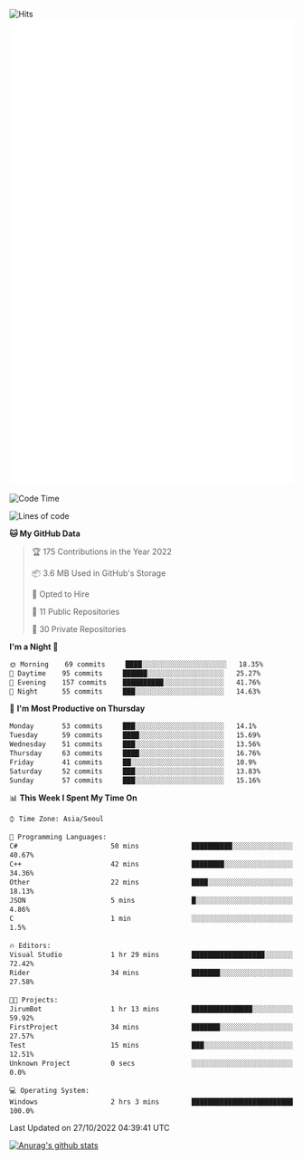 ![Hits](https://hits.seeyoufarm.com/api/count/incr/badge.svg?url=https%3A%2F%2Fgithub.com%2Fkokose1234&count_bg=%2379C83D&title_bg=%23555555&icon=apple.svg&icon_color=%23E7E7E7&title=hits&edge_flat=false)
<br/>
![Metrics](https://github.com/kokose1234/kokose1234/blob/main/github-metrics.svg)

<!--START_SECTION:waka-->
![Code Time](http://img.shields.io/badge/Code%20Time-703%20hrs%2020%20mins-blue)

![Lines of code](https://img.shields.io/badge/From%20Hello%20World%20I%27ve%20Written-902%20Thousand%20lines%20of%20code-blue)

**🐱 My GitHub Data** 

> 🏆 175 Contributions in the Year 2022
 > 
> 📦 3.6 MB Used in GitHub's Storage 
 > 
> 💼 Opted to Hire
 > 
> 📜 11 Public Repositories 
 > 
> 🔑 30 Private Repositories  
 > 
**I'm a Night 🦉** 

```text
🌞 Morning    69 commits     ████░░░░░░░░░░░░░░░░░░░░░   18.35% 
🌆 Daytime    95 commits     ██████░░░░░░░░░░░░░░░░░░░   25.27% 
🌃 Evening    157 commits    ██████████░░░░░░░░░░░░░░░   41.76% 
🌙 Night      55 commits     ███░░░░░░░░░░░░░░░░░░░░░░   14.63%

```
📅 **I'm Most Productive on Thursday** 

```text
Monday       53 commits     ███░░░░░░░░░░░░░░░░░░░░░░   14.1% 
Tuesday      59 commits     ████░░░░░░░░░░░░░░░░░░░░░   15.69% 
Wednesday    51 commits     ███░░░░░░░░░░░░░░░░░░░░░░   13.56% 
Thursday     63 commits     ████░░░░░░░░░░░░░░░░░░░░░   16.76% 
Friday       41 commits     ██░░░░░░░░░░░░░░░░░░░░░░░   10.9% 
Saturday     52 commits     ███░░░░░░░░░░░░░░░░░░░░░░   13.83% 
Sunday       57 commits     ███░░░░░░░░░░░░░░░░░░░░░░   15.16%

```


📊 **This Week I Spent My Time On** 

```text
⌚︎ Time Zone: Asia/Seoul

💬 Programming Languages: 
C#                       50 mins             ██████████░░░░░░░░░░░░░░░   40.67% 
C++                      42 mins             ████████░░░░░░░░░░░░░░░░░   34.36% 
Other                    22 mins             ████░░░░░░░░░░░░░░░░░░░░░   18.13% 
JSON                     5 mins              █░░░░░░░░░░░░░░░░░░░░░░░░   4.86% 
C                        1 min               ░░░░░░░░░░░░░░░░░░░░░░░░░   1.5%

🔥 Editors: 
Visual Studio            1 hr 29 mins        ██████████████████░░░░░░░   72.42% 
Rider                    34 mins             ███████░░░░░░░░░░░░░░░░░░   27.58%

🐱‍💻 Projects: 
JirumBot                 1 hr 13 mins        ███████████████░░░░░░░░░░   59.92% 
FirstProject             34 mins             ███████░░░░░░░░░░░░░░░░░░   27.57% 
Test                     15 mins             ███░░░░░░░░░░░░░░░░░░░░░░   12.51% 
Unknown Project          0 secs              ░░░░░░░░░░░░░░░░░░░░░░░░░   0.0%

💻 Operating System: 
Windows                  2 hrs 3 mins        █████████████████████████   100.0%

```


 Last Updated on 27/10/2022 04:39:41 UTC
<!--END_SECTION:waka-->

[![Anurag's github stats](https://github-readme-stats.vercel.app/api?username=kokose1234&theme=dracula)](https://github.com/anuraghazra/github-readme-stats)



	
